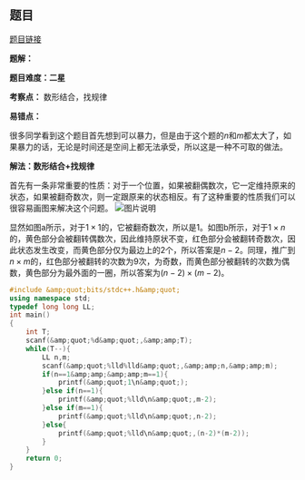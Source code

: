 ## 题目
[题目链接](https://www.nowcoder.com/practice/ad11db28e0f44a1c97af06fd002477a1?tpId=182&tqId=353479&sourceUrl=/exam/oj&channenl=wgithub&fromPut=wgithub)

**题解：**

**题目难度：二星**

**考察点：** 数形结合，找规律

**易错点：**

很多同学看到这个题目首先想到可以暴力，但是由于这个题的$n$和$m$都太大了，如果暴力的话，无论是时间还是空间上都无法承受，所以这是一种不可取的做法。

**解法：数形结合+找规律**

首先有一条非常重要的性质：对于一个位置，如果被翻偶数次，它一定维持原来的状态，如果被翻奇数次，则一定跟原来的状态相反。有了这种重要的性质我们可以很容易画图来解决这个问题。
![图片说明](https://uploadfiles.nowcoder.com/images/20200514/585825_1589468733354_F7F0BBDB094D0B83D7561FC5EC2130D7 ) 

显然如图a所示，对于$1 \times 1$的，它被翻奇数次，所以是$1$。如图b所示，对于$1 \times n$的，黄色部分会被翻转偶数次，因此维持原状不变，红色部分会被翻转奇数次，因此状态发生改变，而黄色部分仅为最边上的$2$个，所以答案是$n-2$。同理，推广到$n \times m$的，红色部分被翻转的次数为$9$次，为奇数，而黄色部分被翻转的次数为偶数，黄色部分为最外面的一圈，所以答案为$(n-2) \times (m-2)$。

```cpp
#include &amp;quot;bits/stdc++.h&amp;quot;
using namespace std;
typedef long long LL;
int main()
{
    int T;
    scanf(&amp;quot;%d&amp;quot;,&amp;amp;T);
    while(T--){
        LL n,m;
        scanf(&amp;quot;%lld%lld&amp;quot;,&amp;amp;n,&amp;amp;m);
        if(n==1&amp;amp;&amp;amp;m==1){
            printf(&amp;quot;1\n&amp;quot;);
        }else if(n==1){
            printf(&amp;quot;%lld\n&amp;quot;,m-2);
        }else if(m==1){
            printf(&amp;quot;%lld\n&amp;quot;,n-2);
        }else{
            printf(&amp;quot;%lld\n&amp;quot;,(n-2)*(m-2));
        }
    }
    return 0;
}
```

